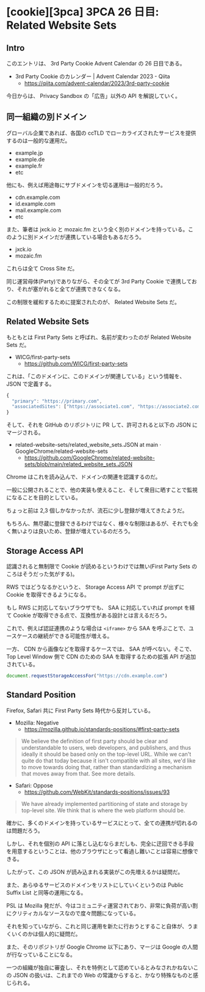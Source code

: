 # [cookie][3pca] 3PCA 26 日目: Related Website Sets

## Intro

このエントリは、 3rd Party Cookie Advent Calendar の 26 日目である。

- 3rd Party Cookie のカレンダー | Advent Calendar 2023 - Qiita
  - https://qiita.com/advent-calendar/2023/3rd-party-cookie

今日からは、 Privacy Sandbox の「広告」以外の API を解説していく。


## 同一組織の別ドメイン

グローバル企業であれば、各国の ccTLD でローカライズされたサービスを提供するのは一般的な運用だ。

- example.jp
- example.de
- example.fr
- etc

他にも、例えば用途毎にサブドメインを切る運用は一般的だろう。

- cdn.example.com
- id.example.com
- mail.example.com
- etc

また、筆者は jxck.io と mozaic.fm という全く別のドメインを持っている。このように別ドメインだが連携している場合もあるだろう。

- jxck.io
- mozaic.fm

これらは全て Cross Site だ。

同じ運営母体(Party)でありながら、その全てが 3rd Party Cookie で連携しており、それが塞がれると全てが連携できなくなる。

この制限を緩和するために提案されたのが、 Related Website Sets だ。


## Related Website Sets

もともとは First Party Sets と呼ばれ、名前が変わったのが Related Website Sets だ。

- WICG/first-party-sets
  - https://github.com/WICG/first-party-sets

これは、「このドメインに、このドメインが関連している」という情報を、 JSON で定義する。

```js
{
  "primary": "https://primary.com",
  "associatedSites": ["https://associate1.com", "https://associate2.com", "https://associate3.com"]
}
```

そして、それを GitHub のリポジトリに PR して、許可されると以下の JSON にマージされる。

- related-website-sets/related_website_sets.JSON at main · GoogleChrome/related-website-sets
  - https://github.com/GoogleChrome/related-website-sets/blob/main/related_website_sets.JSON

Chrome はこれを読み込んで、ドメインの関連を認識するのだ。

一般に公開されることで、他の実装も使えること、そして衆目に晒すことで監視になることを目的としている。

ちょっと前は 2,3 個しかなかったが、流石に少し登録が増えてきたようだ。

もちろん、無尽蔵に登録できるわけではなく、様々な制限はあるが、それでも全く無いよりは良いため、登録が増えているのだろう。


## Storage Access API

認識されると無制限で Cookie が読めるというわけでは無い(First Party Sets のころはそうだった気がする)。

RWS ではどうなるかというと、 Storage Access API で prompt が出ずに Cookie を取得できるようになる。

もし RWS に対応してないブラウザでも、 SAA に対応していれば prompt を経て Cookie が取得できる点で、互換性がある設計とは言えるだろう。

これで、例えば認証連携のような場合は `<iframe>` から SAA を呼ぶことで、ユースケースの継続ができる可能性が増える。

一方、 CDN から画像などを取得するケースでは、 SAA が呼べない。そこで、 Top Level Window 側で CDN のための SAA を取得するための拡張 API が追加されている。

```js
document.requestStorageAccessFor("https://cdn.example.com")
```


## Standard Position

Firefox, Safari 共に First Party Sets 時代から反対している。

- Mozilla: Negative
  - https://mozilla.github.io/standards-positions/#first-party-sets

> We believe the definition of first party should be clear and understandable to users,
> web developers, and publishers, and thus ideally it should be based only on the top-level URL.
> While we can't quite do that today because it isn't compatible with all sites,
> we'd like to move towards doing that, rather than standardizing a mechanism that moves away from that. See more details.

- Safari: Oppose
  - https://github.com/WebKit/standards-positions/issues/93

> We have already implemented partitioning of state and storage by top-level site.
> We think that is where the web platform should be.

確かに、多くのドメインを持っているサービスにとって、全ての連携が切れるのは問題だろう。

しかし、それを個別の API に落とし込むならまだしも、完全に迂回できる手段を用意するということは、他のブラウザにとって看過し難いことは容易に想像できる。

したがって、この JSON が読み込まれる実装がこの先増えるかは疑問だ。

また、あらゆるサービスのドメインをリストにしていくというのは Public Suffix List と同等の運用になる。

PSL は Mozilla 発だが、今はコミュニティ運営されており、非常に負荷が高い割にクリティカルなソースなので度々問題になっている。

それを知っていながら、これと同じ運用を新たに行おうとすること自体が、うまくいくのかは個人的に疑問だ。

また、そのリポジトリが Google Chrome 以下にあり、マージは Google の人間が行なっていることになる。

一つの組織が独自に審査し、それを特例として認めているとみなされかねないこの JSON の扱いは、これまでの Web の常識からすると、かなり特殊なものと感じられる。